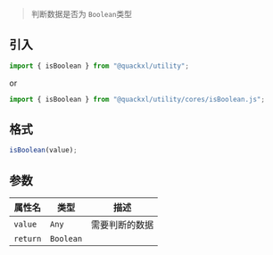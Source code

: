 > 判断数据是否为 `Boolean`类型

## 引入

```js
import { isBoolean } from "@quackxl/utility";
```
or
```js
import { isBoolean } from "@quackxl/utility/cores/isBoolean.js";
```

## 格式

```js
isBoolean(value);
```

## 参数

| 属性名   | 类型      | 描述           |
| -------- | --------- | -------------- |
| `value`  | `Any`     | 需要判断的数据 |
| `return` | `Boolean` |                |